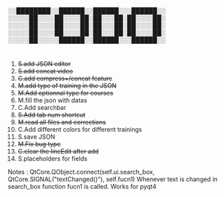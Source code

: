 

 ░░████████░░██████░░██████░░░██████░░  
 ░░░░░██░░░░██░░░░██░██░░░██░██░░░░██░  
 ░░░░░██░░░░██░░░░██░██░░░██░██░░░░██░  
 ░░░░░██░░░░██░░░░██░██░░░██░██░░░░██░  
 ░░░░░██░░░░░██████░░██████░░░██████░░  
#

1. ~~S.add JSON editor~~
2. ~~S.add concat video~~
3. ~~C.add compress+/concat feature~~
4. ~~M.add type of training in the JSON~~
5. ~~M.Add optionnal type for courses~~
6. M.fill the json with datas
7. C.Add searchbar
8. ~~S.Add tab num shortcut~~
9. ~~M.read all files and corrections~~
10. C.Add different colors for different trainings
11. S.save JSON
12. ~~M.Fix bug type~~
14. ~~C.clear the lineEdit after add~~
15. S.placeholders for fields




Notes :
 QtCore.QObject.connect(self.ui.search_box, QtCore.SIGNAL("textChanged()"), self.fucn1)
 Whenever text is changed in search_box function fucn1 is called. Works for pyqt4  